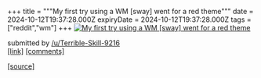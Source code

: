 +++
title = """My first try using a WM [sway] went for a red theme"""
date = 2024-10-12T19:37:28.000Z
expiryDate = 2024-10-12T19:37:28.000Z
tags = ["reddit","wm"]
+++
[![ My first try using a WM [sway] went for a red theme ](https://preview.redd.it/ij3j6g4jodud1.png?width=640&crop=smart&auto=webp&s=11b9bca06ca9155f154e8f145e65e050102da4bb " My first try using a WM [sway] went for a red theme ")](https://www.reddit.com/r/unixporn/comments/1g2805f/my_first_try_using_a_wm_sway_went_for_a_red_theme/)

submitted by [/u/Terrible-Skill-9216](https://www.reddit.com/user/Terrible-Skill-9216)  
[\[link\]](https://i.redd.it/ij3j6g4jodud1.png) [\[comments\]](https://www.reddit.com/r/unixporn/comments/1g2805f/my_first_try_using_a_wm_sway_went_for_a_red_theme/)

[[source]](https://www.reddit.com/r/unixporn/comments/1g2805f/my_first_try_using_a_wm_sway_went_for_a_red_theme/)
